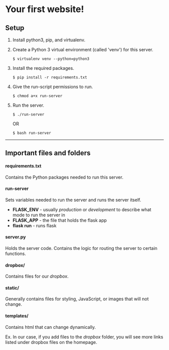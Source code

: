 # Your first website!

## Setup

1. Install python3, pip, and virtualenv.
2. Create a Python 3 virtual environment (called 'venv') for this server.
    
    ```
    $ virtualenv venv --python=python3
    ```
3. Install the required packages.

    ```
    $ pip install -r requirements.txt
    ```
4. Give the run-script permissions to run.

    ```
    $ chmod a+x run-server
    ```
5. Run the server.

    ```
    $ ./run-server
    ```
    OR

    ```
    $ bash run-server
    ```

---

## Important files and folders

#### requirements.txt
Contains the Python packages needed to run this server.

#### run-server
Sets variables needed to run the server and runs the server itself.

- **FLASK_ENV** - usually _production_ or _development_ to describe what mode to run the server in
- **FLASK_APP** - the file that holds the flask app
- **flask run** - runs flask

#### server.py
Holds the server code. Contains the logic for routing the server to certain functions.

#### dropbox/
Contains files for our _dropbox_.

#### static/
Generally contains files for styling, JavaScript, or images that will not change.

#### templates/
Contains html that can change dynamically.

Ex. In our case, if you add files to the _dropbox_ folder, you will see more links listed under dropbox files on the homepage.